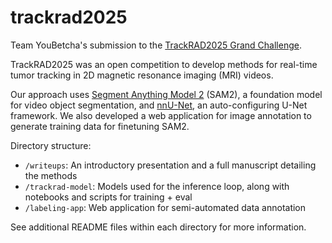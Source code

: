 # trackrad2025

Team YouBetcha's submission to the [TrackRAD2025 Grand Challenge](https://trackrad2025.grand-challenge.org/).

TrackRAD2025 was an open competition to develop methods for real-time tumor tracking in 2D magnetic resonance imaging (MRI) videos.

Our approach uses [Segment Anything Model 2](https://github.com/facebookresearch/sam2) (SAM2), a foundation model for video object segmentation, and [nnU-Net](https://github.com/MIC-DKFZ/nnUNet), an auto-configuring U-Net framework. We also developed a web application for image annotation to generate training data for finetuning SAM2.

Directory structure:

-   `/writeups`: An introductory presentation and a full manuscript detailing the methods
-   `/trackrad-model`: Models used for the inference loop, along with notebooks and scripts for training + eval
-   `/labeling-app`: Web application for semi-automated data annotation

See additional README files within each directory for more information.

